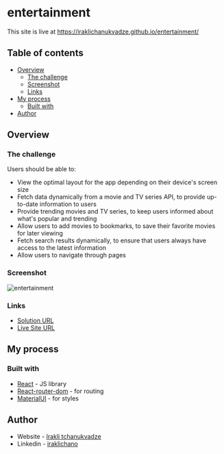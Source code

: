 # entertainment
This site is live at https://iraklichanukvadze.github.io/entertainment/

## Table of contents

- [Overview](#overview)
  - [The challenge](#the-challenge)
  - [Screenshot](#screenshot)
  - [Links](#links)
- [My process](#my-process)
  - [Built with](#built-with)
- [Author](#author)

## Overview

### The challenge

Users should be able to:


- View the optimal layout for the app depending on their device's screen size
- Fetch data dynamically from a movie and TV series API, to provide up-to-date information to users
- Provide trending movies and TV series, to keep users informed about what's popular and trending
- Allow users to add movies to bookmarks, to save their favorite movies for later viewing
- Fetch search results dynamically, to ensure that users always have access to the latest information
- Allow users to navigate through pages


### Screenshot

![entertainment](https://user-images.githubusercontent.com/74905176/222637326-b81dc624-3394-4f5e-870f-67bdc352bce0.png)


### Links

- [Solution URL](https://github.com/IrakliChanukvadze/entertainment)
- [Live Site URL](https://iraklichanukvadze.github.io/entertainment/)

## My process

### Built with

- [React](https://reactjs.org/) - JS library
- [React-router-dom](https://reactrouter.com/en/main) - for routing
- [MaterialUI](https://mui.com/) - for styles

## Author

- Website - [Irakli tchanukvadze](https://iraklichanukvadze.github.io/portfolio/)
- Linkedin - [iraklichano](https://www.linkedin.com/in/iraklichano/)
